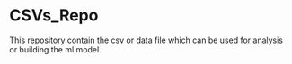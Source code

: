 # CSVs_Repo
This repository contain the csv or data file which can be used for analysis or building the ml model
